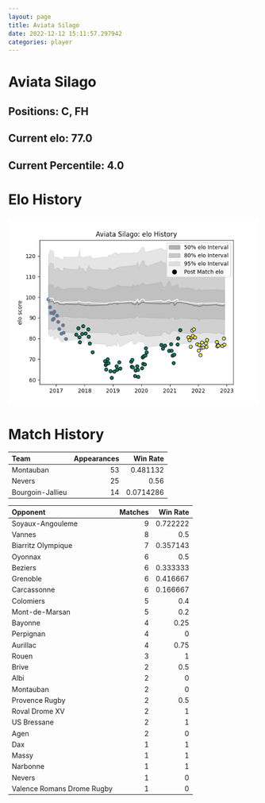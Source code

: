 ```yaml
---  
layout: page  
title: Aviata Silago  
date: 2022-12-12 15:11:57.297942  
categories: player  
---
```

# Aviata Silago

## Positions: C, FH

## Current elo: 77.0

## Current Percentile: 4.0

# Elo History


![elo history](history_AviataSilago.png)
# Match History


| Team             |   Appearances |   Win Rate |
|:-----------------|--------------:|-----------:|
| Montauban        |            53 |  0.481132  |
| Nevers           |            25 |  0.56      |
| Bourgoin-Jallieu |            14 |  0.0714286 |

| Opponent                   |   Matches |   Win Rate |
|:---------------------------|----------:|-----------:|
| Soyaux-Angouleme           |         9 |   0.722222 |
| Vannes                     |         8 |   0.5      |
| Biarritz Olympique         |         7 |   0.357143 |
| Oyonnax                    |         6 |   0.5      |
| Beziers                    |         6 |   0.333333 |
| Grenoble                   |         6 |   0.416667 |
| Carcassonne                |         6 |   0.166667 |
| Colomiers                  |         5 |   0.4      |
| Mont-de-Marsan             |         5 |   0.2      |
| Bayonne                    |         4 |   0.25     |
| Perpignan                  |         4 |   0        |
| Aurillac                   |         4 |   0.75     |
| Rouen                      |         3 |   1        |
| Brive                      |         2 |   0.5      |
| Albi                       |         2 |   0        |
| Montauban                  |         2 |   0        |
| Provence Rugby             |         2 |   0.5      |
| Roval Drome XV             |         2 |   1        |
| US Bressane                |         2 |   1        |
| Agen                       |         2 |   0        |
| Dax                        |         1 |   1        |
| Massy                      |         1 |   1        |
| Narbonne                   |         1 |   1        |
| Nevers                     |         1 |   0        |
| Valence Romans Drome Rugby |         1 |   0        |
